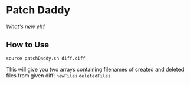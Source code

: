 # Patch Daddy
*What's new eh?*

## How to Use
`source patchDaddy.sh diff.diff`

This will give you two arrays containing filenames of created and deleted files from given diff:
`newFiles`
`deletedFiles`
